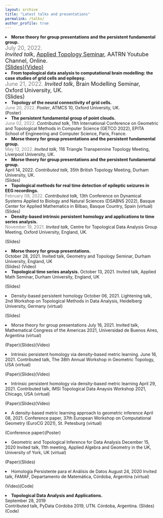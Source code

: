 ```yaml
---
layout: archive
title: "Latest talks and presentations"
permalink: /talks/
author_profile: true
---
```



<!--
  {% if site.talkmap_link == true %}

<p style="text-decoration:underline;"><a href="/talkmap.html">See a map of all the places I've given a talk!</a></p>

{% endif %}

{% for post in site.talks reversed %}
  {% include archive-single-talk.html %}
{% endfor %}
-->

<li>
<b>Morse theory for group presentations and the persistent fundamental group.</b>
<br>
<span style="font-size: 18px">
<span style = "color: grey">July 20, 2022.</span>
<br>
<i>Invited talk</i>, <a href="https://www.aatrn.net">Applied Topology Seminar</a>, AATRN Youtube Channel, Online.
<br>
<a href="https://ximenafernandez.github.io/reveal.js-presentations/slides/Morse_AATRN.html#/">(Slides)</a><a href=" https://www.youtube.com/watch?v=f62fRQdizAI">(Video)</a>
</span>
</li>

<li><b> From topological data analysis to computational brain modelling: the case studies of grid cells and epilepsy.</b>
<br>
<span style="font-size: 18px">
<span style = "color: grey">June 21, 2022.</span> <i>Invited talk</i>, Brain Modelling Seminar, Oxford University, UK.
<br>
(Slides)
</span>
</li>

<li> <b>Topology of the neural connectivity of grid cells.</b>
<br>
 <span style = "color: grey">June 20, 2022.</span>
 <i>Poster</i>, ATMCS 10, Oxford University, UK.
 <br>
(Poster)
</li>

<li> <b>The persistent fundamental group of point clouds.</b>
<br>
<span style = "color: grey">June 02, 2022.</span>
<i>Contributed talk</i>, 11th International Conference on Geometric and Topological Methods in Computer Science (GETCO 2022), EPITA School of Engineering and Computer Science, Paris, France.
<br>
</li>

<li> <b>Morse theory for group presentations and the persistent fundamental group.</b>
<br>
<span style = "color: grey">May 13, 2022.</span>
<i>Invited talk,</i> 116 Triangle Transpennine Topology Meeting, Liverpool University, UK.
</li>

<li> <b>Morse theory for group presentations and the persistent fundamental group.</b>
<br>
 April 14, 2022.
<i>Contributed talk,</i> 35th British Topology Meeting, Durham University, UK.
<br>
(Slides)
</li>

<li> <b>Topological methods for real time detection of epileptic seizures in EEG recordings.</b>
<br>
<span style = "color: grey">February 08, 2022.</span>
<i>Contributed talk,</i> 13th Conference on Dynamical Systems Applied to Biology and Natural Sciences (DSABNS 2022), Basque Center for Applied Mathematics in Bilbao, Basque Country, Spain (virtual)
<br>
(Slides)
</li>

<li><b>Density-based intrinsic persistent homology and applications to time series analysis.</b>
<br>
<span style = "color: grey">November 19, 2021.</span>
<i>Invited talk,</i> Centre for Topological Data Analysis Group Meeting, Oxford University, England, UK.

(Slides)
</li>

<li> <b>Morse theory for group presentations.</b>
<br>
 October 28, 2021.
Invited talk, Geometry and Topology Seminar, Durham University, England, UK
<br>
(Slides) (Video)
</li>

<li><b>Topological time series analysis.</b>
 October 13, 2021.
Invited talk, Applied Math Seminar, Durham University, England, UK

(Slides)
</li>

<li> Density-based persistent homology
 October 06, 2021.
Lightening talk, 2nd Workshop on Topological Methods in Data Analysis, Heidelberg University, Germany (virtual)

(Slides)
</li>

<li> Morse theory for group presentations
 July 16, 2021.
Invited talk, Mathematical Congress of the Americas 2021, Universidad de Buenos Aires, Argentina (virtual)

(Paper)(Slides)(Video)

<li>Intrinsic persistent homology via density-based metric learning.
 June 16, 2021.
Contributed talk, The 38th Annual Workshop in Geometric Topology, USA (virtual)

(Paper)(Slides)(Video)
</li>

<li>Intrinsic persistent homology via density-based metric learning
 April 29, 2021.
Contributed talk, IMSI Topological Data Anaysis Workshop 2021, Chicago, USA (virtual)

(Paper)(Slides)(Video)
</li>

<li>A density-based metric learning approach to geometric inference
 April 08, 2021.
Conference paper, 37th European Workshop on Computational Geometry (EuroCG 2021), St. Petesburg (virtual)

(Conference paper)(Poster)
</li>

<li> Geometric and Topological Inference for Data Analysis
 December 15, 2020
Invited talk, 11th meeting, Applied Algebra and Geometry in the UK, University of York, UK (virtual)

(Paper)(Slides)
</li>

<li> Homología Persistente para el Análisis de Datos
 August 24, 2020
Invited talk, FAMAF, Departamento de Matemática, Córdoba, Argentina (virtual)

(Video)(Code)
</li>

<li> <b>Topological Data Analysis and Applications.</b>
<br>
 September 28, 2019
<br>
Contributed talk, PyData Córdoba 2019, UTN. Córdoba, Argentina.
(Slides)(Code)
</li>
